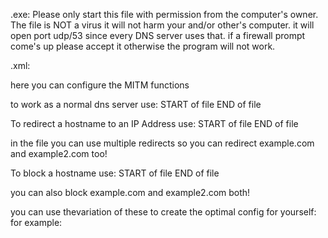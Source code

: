 .exe:
Please only start this file with permission from the computer's owner.
The file is NOT a virus it will not harm your and/or other's computer.
it will open port udp/53 since every DNS server uses that.
if a firewall prompt come's up please accept it otherwise the program will not work.

.xml:

here you can configure the MITM functions

to work as a normal dns server use:
START of file
<dns></dns>
END of file

To redirect a hostname to an IP Address use:
START of file
<dns>
<redirect from="exaple.com" to="1.3.3.7"/>
</dns>
END of file

in the file you can use multiple redirects so you can redirect example.com and example2.com too!

To block a hostname use:
START of file
<dns>
<drop hostname="example.com"/>
</dns>
END of file

you can also block example.com and example2.com both!

you can use thevariation of these to create the optimal config for yourself:
for example:

<dns>
<redirect from="wrongsite.com" to="safesite.com"/>
<drop hostname="malware.com"/>
<redirect from="facebook.com" to="restricted-page-alert.com"/>
</dns>
